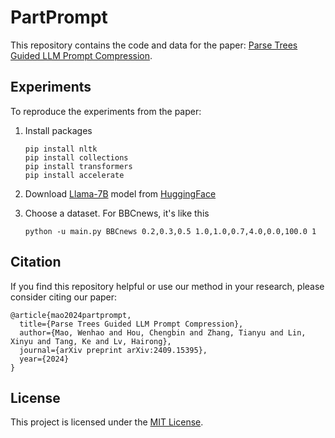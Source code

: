 # PartPrompt

This repository contains the code and data for the paper: [Parse Trees Guided LLM Prompt Compression](https://arxiv.org/abs/2409.15395).

## Experiments

To reproduce the experiments from the paper:

1. Install packages

   ```
   pip install nltk
   pip install collections
   pip install transformers
   pip install accelerate
   ```

2. Download [Llama-7B](https://huggingface.co/meta-llama/Llama-2-7b)  model from [HuggingFace](https://huggingface.co/)

3. Choose a dataset. For BBCnews, it's like this

   ```
   python -u main.py BBCnews 0.2,0.3,0.5 1.0,1.0,0.7,4.0,0.0,100.0 1
   ```

## Citation

If you find this repository helpful or use our method in your research, please consider citing our paper:

```
@article{mao2024partprompt,
  title={Parse Trees Guided LLM Prompt Compression},
  author={Mao, Wenhao and Hou, Chengbin and Zhang, Tianyu and Lin, Xinyu and Tang, Ke and Lv, Hairong},
  journal={arXiv preprint arXiv:2409.15395},
  year={2024}
}
```

## License

This project is licensed under the [MIT License](LICENSE).
